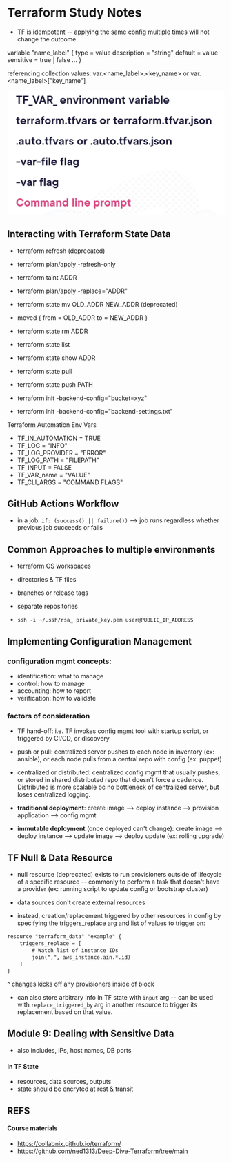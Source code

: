 # Terraform Study Notes


- TF is idempotent -- applying the same config multiple times will not change the outcome.

variable "name_label" {
    type = value
    description = "string"
    default = value
    sensitive = true | false
    ...
}

referencing collection values:
var.<name_label>.<key_name> or   var.<name_label>["key_name"]

![order of evaluation](image.png)

## Interacting with Terraform State Data

- terraform refresh (deprecated)
- terraform plan/apply -refresh-only
- terraform taint ADDR
- terraform plan/apply -replace="ADDR"
- terraform state mv OLD_ADDR NEW_ADDR (deprecated)
- moved {
    from = OLD_ADDR
    to = NEW_ADDR
}
- terraform state rm ADDR
- terraform state list
- terraform state show ADDR
- terraform state pull
- terraform state push PATH

- terraform init -backend-config="bucket=xyz"
- terraform init -backend-config="backend-settings.txt"


Terraform Automation Env Vars
- TF_IN_AUTOMATION = TRUE
- TF_LOG = "INFO"
- TF_LOG_PROVIDER = "ERROR"
- TF_LOG_PATH = "FILEPATH"
- TF_INPUT = FALSE
- TF_VAR_name = "VALUE"
- TF_CLI_ARGS = "COMMAND FLAGS"

## GitHub Actions Workflow
- in a job: `if: (success() || failure())` --> job runs regardless whether previous job succeeds or fails

## Common Approaches to multiple environments

- terraform OS workspaces
- directories & TF files
- branches or release tags
- separate repositories


- `ssh -i ~/.ssh/rsa_ private_key.pem user@PUBLIC_IP_ADDRESS`

## Implementing Configuration Management


### configuration mgmt concepts:

- identification: what to manage
- control: how to manage
- accounting: how to report
- verification: how to validate

### factors of consideration

- TF hand-off: i.e. TF invokes config mgmt tool with startup script, or triggered by CI/CD, or discovery
- push or pull: centralized server pushes to each node in inventory (ex: ansible), or each node pulls from a central repo with config (ex: puppet)
- centralized or distributed: centralized config mgmt that usually pushes, or stored in shared distributed repo that doesn't force a cadence. Distributed is more scalable bc no bottleneck of centralized server, but loses centralized logging.

- **traditional deployment**: create image --> deploy instance --> provision application --> config mgmt
- **immutable deployment** (once deployed can't change): create image --> deploy instance  --> update image --> deploy update (ex: rolling upgrade)

## TF Null & Data Resource

- null resource (deprecated) exists to run provisioners outside of lifecycle of a specific resource -- commonly to perform a task that doesn't have a provider (ex: running script to update config or bootstrap cluster)

- data sources don't create external resources
- instead, creation/replacement triggered by other resources in config by specifying the triggers_replace arg and list of values to trigger on:

```
resource "terraform_data" "example" {
    triggers_replace = [
        # Watch list of instance IDs
        join(",", aws_instance.ain.*.id)
    ]
}
```
^ changes kicks off any provisioners inside of block

- can also store arbitrary info in TF state with `input` arg -- can be used with `replace_triggered_by` arg in another resource to trigger its replacement based on that value.

## Module 9: Dealing with Sensitive Data

- also includes, iPs, host names, DB ports

#### In TF State

- resources, data sources, outputs
- state should be encryted at rest & transit

## REFS

#### Course materials

- https://collabnix.github.io/terraform/
- https://github.com/ned1313/Deep-Dive-Terraform/tree/main


